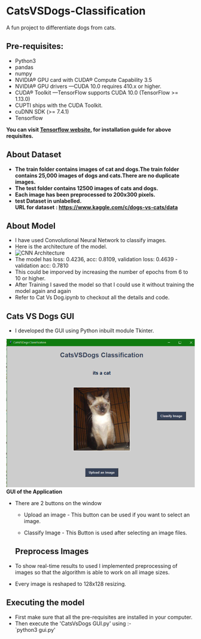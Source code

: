 # CatsVSDogs-Classification

A fun project to differentiate dogs from cats.

## Pre-requisites:

- Python3
- pandas
- numpy
- NVIDIA® GPU card with CUDA® Compute Capability 3.5
- NVIDIA® GPU drivers —CUDA 10.0 requires 410.x or higher.
- CUDA® Toolkit —TensorFlow supports CUDA 10.0 (TensorFlow >= 1.13.0)
- CUPTI ships with the CUDA Toolkit.
- cuDNN SDK (>= 7.4.1)
- Tensorflow

__You can visit [Tensorflow website](https://www.tensorflow.org/install/gpu), for installation guide for above requisites.__

## About Dataset

- __The train folder contains images of cat and dogs.The train folder contains 25,000 images of dogs and cats.There are no duplicate images.__
- __The test folder contains 12500 images of cats and dogs.__
- __Each image has been preprocessed to 200x300 pixels.__
- __test Dataset in unlabelled.__<br>
__URL for dataset : https://www.kaggle.com/c/dogs-vs-cats/data__

## About Model

- I have used Convolutional Neural Network to classify images.
- Here is the architecture of the model.
- ![CNN Architecture](https://github.com/kushagra414/Cats-Vs-Dogs/blob/master/screenshots/CNN_model._Architecture.PNG)<br />
- The model has loss: 0.4236, acc: 0.8109,  validation loss: 0.4639 - validation acc: 0.7810
- This could be imporved by increasing the number of epochs from 6 to 10 or higher.
- After Training I saved the model so that I could use it without training the model again and again
- Refer to Cat Vs Dog.ipynb to checkout all the details and code.

## Cats VS Dogs GUI

- I developed the GUI using Python inbuilt module Tkinter.

![Starting Gui](https://github.com/Visurus/CatsVSDogs-Classification/blob/master/CatsVSDogs%20GUI.png?raw=true)<br />
__GUI of the Application__

- There are 2 buttons on the window
  - Upload an image - This button can be used if you want to select an image.
  
  - Classify Image - This Button is used after selecting an image files.
  
  ## Preprocess Images

- To show real-time results to used I implemented preprocessing of images so that the algorithm is able to work on all image sizes.
- Every image is reshaped to 128x128 resizing.

## Executing the model

- First make sure that all the pre-requisites are installed in your computer.
- Then execute the 'CatsVsDogs GUI.py' using :-<br  />
`python3 gui.py'
